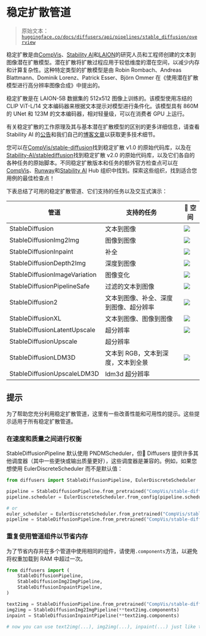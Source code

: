 # 稳定扩散管道

> 原始文本：[`huggingface.co/docs/diffusers/api/pipelines/stable_diffusion/overview`](https://huggingface.co/docs/diffusers/api/pipelines/stable_diffusion/overview)

稳定扩散是由[CompVis](https://github.com/CompVis)、[Stability AI](https://stability.ai/)和[LAION](https://laion.ai/)的研究人员和工程师创建的文本到图像潜在扩散模型。潜在扩散将扩散过程应用于较低维度的潜在空间，以减少内存和计算复杂性。这种特定类型的扩散模型是由 Robin Rombach、Andreas Blattmann、Dominik Lorenz、Patrick Esser、Björn Ommer 在《使用潜在扩散模型进行高分辨率图像合成》中提出的。

稳定扩散是在 LAION-5B 数据集的 512x512 图像上训练的。该模型使用冻结的 CLIP ViT-L/14 文本编码器来根据文本提示对模型进行条件化。该模型具有 860M 的 UNet 和 123M 的文本编码器，相对轻量级，可以在消费者 GPU 上运行。

有关稳定扩散的工作原理及其与基本潜在扩散模型的区别的更多详细信息，请查看 Stability AI 的[公告](https://stability.ai/blog/stable-diffusion-announcement)和我们自己的[博客文章](https://huggingface.co/blog/stable_diffusion#how-does-stable-diffusion-work)以获取更多技术细节。

您可以在[CompVis/stable-diffusion](https://github.com/CompVis/stable-diffusion)找到稳定扩散 v1.0 的原始代码库，以及在[Stability-AI/stablediffusion](https://github.com/Stability-AI/stablediffusion)找到稳定扩散 v2.0 的原始代码库，以及它们各自的各种任务的原始脚本。不同稳定扩散版本和任务的额外官方检查点可以在[CompVis](https://huggingface.co/CompVis)、[Runway](https://huggingface.co/runwayml)和[Stability AI](https://huggingface.co/stabilityai) Hub 组织中找到。探索这些组织，找到适合您用例的最佳检查点！

下表总结了可用的稳定扩散管道、它们支持的任务以及交互式演示：

| 管道 | 支持的任务 | 🤗 空间 |
| --- | --- | --- |
| StableDiffusion | 文本到图像 | ![](https://huggingface.co/spaces/stabilityai/stable-diffusion) |
| StableDiffusionImg2Img | 图像到图像 | ![](https://huggingface.co/spaces/huggingface/diffuse-the-rest) |
| StableDiffusionInpaint | 补全 | ![](https://huggingface.co/spaces/runwayml/stable-diffusion-inpainting) |
| StableDiffusionDepth2Img | 深度到图像 | ![](https://huggingface.co/spaces/radames/stable-diffusion-depth2img) |
| StableDiffusionImageVariation | 图像变化 | ![](https://huggingface.co/spaces/lambdalabs/stable-diffusion-image-variations) |
| StableDiffusionPipelineSafe | 过滤的文本到图像 | ![](https://huggingface.co/spaces/AIML-TUDA/unsafe-vs-safe-stable-diffusion) |
| StableDiffusion2 | 文本到图像、补全、深度到图像、超分辨率 | ![](https://huggingface.co/spaces/stabilityai/stable-diffusion) |
| StableDiffusionXL | 文本到图像、图像到图像 | ![](https://huggingface.co/spaces/RamAnanth1/stable-diffusion-xl) |
| StableDiffusionLatentUpscale | 超分辨率 | ![](https://huggingface.co/spaces/huggingface-projects/stable-diffusion-latent-upscaler) |
| StableDiffusionUpscale | 超分辨率 |
| StableDiffusionLDM3D | 文本到 RGB，文本到深度，文本到全景 | ![](https://huggingface.co/spaces/r23/ldm3d-space) |
| StableDiffusionUpscaleLDM3D | ldm3d 超分辨率 |

## 提示

为了帮助您充分利用稳定扩散管道，这里有一些改善性能和可用性的提示。这些提示适用于所有稳定扩散管道。

### 在速度和质量之间进行权衡

StableDiffusionPipeline 默认使用 PNDMScheduler，但🤗 Diffusers 提供许多其他调度器（其中一些更快或输出质量更好），这些调度器是兼容的。例如，如果您想使用 EulerDiscreteScheduler 而不是默认值：

```py
from diffusers import StableDiffusionPipeline, EulerDiscreteScheduler

pipeline = StableDiffusionPipeline.from_pretrained("CompVis/stable-diffusion-v1-4")
pipeline.scheduler = EulerDiscreteScheduler.from_config(pipeline.scheduler.config)

# or
euler_scheduler = EulerDiscreteScheduler.from_pretrained("CompVis/stable-diffusion-v1-4", subfolder="scheduler")
pipeline = StableDiffusionPipeline.from_pretrained("CompVis/stable-diffusion-v1-4", scheduler=euler_scheduler)
```

### 重复使用管道组件以节省内存

为了节省内存并在多个管道中使用相同的组件，请使用`.components`方法，以避免将权重加载到 RAM 中超过一次。

```py
from diffusers import (
    StableDiffusionPipeline,
    StableDiffusionImg2ImgPipeline,
    StableDiffusionInpaintPipeline,
)

text2img = StableDiffusionPipeline.from_pretrained("CompVis/stable-diffusion-v1-4")
img2img = StableDiffusionImg2ImgPipeline(**text2img.components)
inpaint = StableDiffusionInpaintPipeline(**text2img.components)

# now you can use text2img(...), img2img(...), inpaint(...) just like the call methods of each respective pipeline
```
